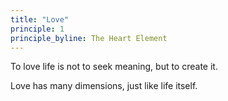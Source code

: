 ```yaml
---
title: "Love"
principle: 1
principle_byline: The Heart Element
---
```


To love life is not to seek meaning, but to create it.

Love has many dimensions, just like life itself.
